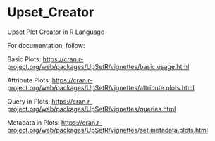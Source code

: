 # Upset_Creator
Upset Plot Creator in R Language

For documentation, follow:

Basic Plots: https://cran.r-project.org/web/packages/UpSetR/vignettes/basic.usage.html

Attribute Plots: https://cran.r-project.org/web/packages/UpSetR/vignettes/attribute.plots.html

Query in Plots: https://cran.r-project.org/web/packages/UpSetR/vignettes/queries.html

Metadata in Plots: https://cran.r-project.org/web/packages/UpSetR/vignettes/set.metadata.plots.html
